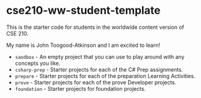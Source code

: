 # cse210-ww-student-template
This is the starter code for students in the worldwide content version of CSE 210.

My name is John Toogood-Atkinson and I am excited to learn!

* `sandbox` - An empty project that you can use to play around with any concepts you like.
* `csharp-prep` - Starter projects for each of the C# Prep assignments.
* `prepare` - Starter projects for each of the preparation Learning Activities.
* `prove` - Starter projects for each of the prove Developer projects.
* `foundation` - Starter projects for foundation projects.
